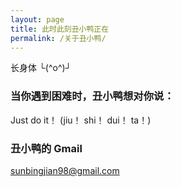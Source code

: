 ```yaml
---
layout: page
title: 此时此刻丑小鸭正在
permalink: /关于丑小鸭/
---
```


长身体 └(^o^)┘

### 当你遇到困难时，丑小鸭想对你说：

Just do it！   (jiu！ shi！ dui！ ta！)

### 丑小鸭的 Gmail

[sunbingjian98@gmail.com](mailto:email@domain.com)
